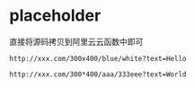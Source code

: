 # placeholder

直接将源码拷贝到阿里云云函数中即可


```
http://xxx.com/300x400/blue/white?text=Hello

http://xxx.com/300*400/aaa/333eee?text=World
```
